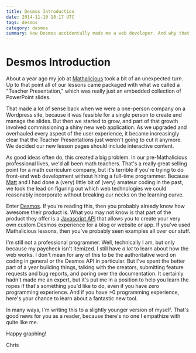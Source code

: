 ```yaml
---
title: Desmos Introduction
date: 2014-11-10 18:17 UTC
tags: desmos
category: desmos
summary: How Desmos accidentally made me a web developer. And why that might be good news for you.
---
```


# Desmos Introduction

About a year ago my job at [Mathalicious](http://mathalicious.com) took a bit of an unexpected turn. Up to that point all of our lessons came packaged with what we called a "Teacher Presentation," which was really just an embedded collection of PowerPoint slides.

That made a lot of sense back when we were a one-person company on a Wordpress site, because it was feasible for a single person to create and manage the slides. But then we started to grow, and part of that growth involved commissioning a shiny new web application. As we upgraded and overhauled every aspect of the user experience, it became increasingly clear that the Teacher Presentations just weren't going to cut it anymore. We decided our new lesson pages should include interactive content.

As good ideas often do, this created a big problem. In our pre-Mathalicious professional lives, we'd all been math teachers. That's a really great selling point for a math curriculum company, but it's terrible if you're trying to do front-end web development without hiring a full-time programmer. Because [Matt](http://twitter.com/mmmaaatttttt) and I had done a (very) little bit of (very) amateur coding in the past, we took the lead on figuring out which web technologies we could reasonably incorporate without breaking our necks on the learning curve.

Enter [Desmos](http://desmos.com). If you're reading this, then you probably already know how awesome their product is. What you may not know is that part of the product they offer is a [Javascript API](http://www.desmos.com/api/v0.4/docs) that allows you to create your very own custom Desmos experience for a blog or website or app. If you've used Mathalicious lessons, then you've probably seen examples all over our stuff.

I'm still not a professional programmer. Well, technically I am, but only because my paycheck isn't itemized. I still have *a lot* to learn about how the web works. I don't mean for any of this to be the authoritative word on coding in general or the Desmos API in particular. But I've spent the better part of a year building things, talking with the creators, submitting feature requests and bug reports, and poring over the documentation. It certainly hadn't made me an expert, but it's put me in a position to help you learn the ropes if that's something you'd like to do, even if you have zero programming experience. And if you have &gt;0 programming experience, here's your chance to learn about a fantastic new tool.

In many ways, I'm writing this to a slightly younger version of myself. That's good news for you as a reader, because there's no one I empathize with quite like me.

Happy graphing!

Chris